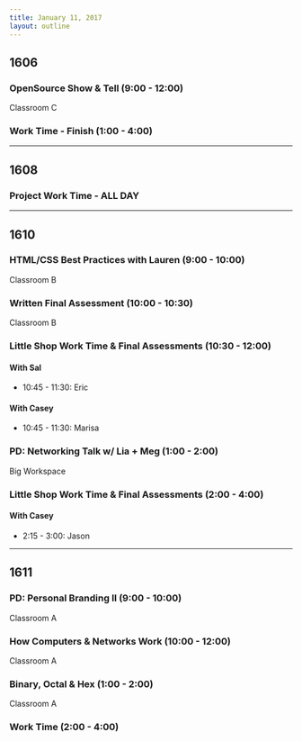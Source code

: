 ```yaml
---
title: January 11, 2017
layout: outline
---
```



## 1606

### OpenSource Show & Tell (9:00 - 12:00)

Classroom C

### Work Time - Finish (1:00 - 4:00)

***

## 1608

### Project Work Time - ALL DAY

***

## 1610

### HTML/CSS Best Practices with Lauren (9:00 - 10:00)

Classroom B

### Written Final Assessment (10:00 - 10:30)

Classroom B

### Little Shop Work Time & Final Assessments (10:30 - 12:00)

#### With Sal

* 10:45 - 11:30: Eric

#### With Casey

* 10:45 - 11:30: Marisa

### PD: Networking Talk w/ Lia + Meg (1:00 - 2:00)

Big Workspace

### Little Shop Work Time & Final Assessments (2:00 - 4:00)

#### With Casey

* 2:15 - 3:00: Jason

***

## 1611

### PD: Personal Branding II (9:00 - 10:00)

Classroom A

### How Computers & Networks Work (10:00 - 12:00)

Classroom A

### Binary, Octal & Hex (1:00 - 2:00)

Classroom A

### Work Time (2:00 - 4:00)
